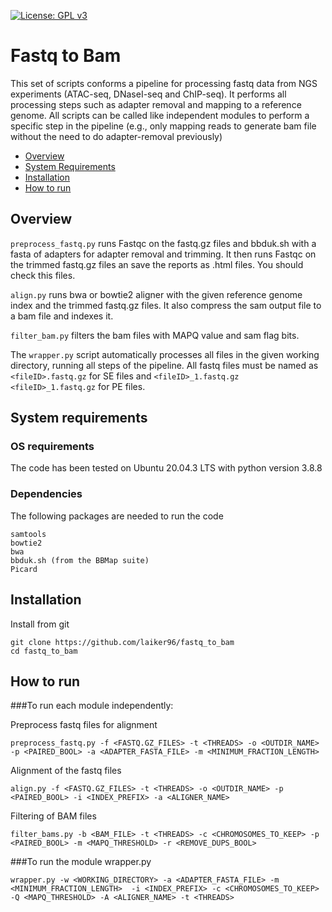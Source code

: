 [![License: GPL v3](https://img.shields.io/badge/License-GPLv3-blue.svg)](https://www.gnu.org/licenses/gpl-3.0)
# Fastq to Bam

This set of scripts conforms a pipeline for processing fastq data from NGS experiments (ATAC-seq, DNaseI-seq and ChIP-seq). It performs all processing steps such as adapter removal and mapping to a reference genome. All scripts can be called like independent modules to perform a specific step in the pipeline (e.g., only mapping reads to generate bam file without the need to do adapter-removal previously)


- [Overview](#overview)
- [System Requirements](#system-requirements)
- [Installation](#installation)
- [How to run](#how-to-run)

## Overview


```preprocess_fastq.py``` runs Fastqc on the fastq.gz files and bbduk.sh with a fasta of adapters for adapter removal and trimming. It then runs Fastqc on the trimmed fastq.gz files an save the reports as .html files. You should check this files.

```align.py``` runs bwa or bowtie2 aligner with the given reference genome index and the trimmed fastq.gz files. It also compress the sam output file to a bam file and indexes it.

```filter_bam.py``` filters the bam files with MAPQ value and sam flag bits.

The ```wrapper.py``` script automatically processes all files in the given working directory, running all steps of the pipeline. All fastq files must be named as ```<fileID>.fastq.gz``` for SE files and ```<fileID>_1.fastq.gz <fileID>_1.fastq.gz``` for PE files.


## System requirements
### OS requirements
The code has been tested on Ubuntu 20.04.3 LTS with python version 3.8.8

### Dependencies
The following packages are needed to run the code

```
samtools
bowtie2
bwa
bbduk.sh (from the BBMap suite)
Picard
```


## Installation
Install from git
```
git clone https://github.com/laiker96/fastq_to_bam
cd fastq_to_bam
```

## How to run
###To run each module independently:

Preprocess fastq files for alignment

```
preprocess_fastq.py -f <FASTQ.GZ_FILES> -t <THREADS> -o <OUTDIR_NAME> -p <PAIRED_BOOL> -a <ADAPTER_FASTA_FILE> -m <MINIMUM_FRACTION_LENGTH>
```

Alignment of the fastq files

```align.py -f <FASTQ.GZ_FILES> -t <THREADS> -o <OUTDIR_NAME> -p <PAIRED_BOOL> -i <INDEX_PREFIX> -a <ALIGNER_NAME>```

Filtering of BAM files

```filter_bams.py -b <BAM_FILE> -t <THREADS> -c <CHROMOSOMES_TO_KEEP> -p <PAIRED_BOOL> -m <MAPQ_THRESHOLD> -r <REMOVE_DUPS_BOOL>```

###To run the module wrapper.py

```wrapper.py -w <WORKING_DIRECTORY> -a <ADAPTER_FASTA_FILE> -m <MINIMUM_FRACTION_LENGTH>  -i <INDEX_PREFIX> -c <CHROMOSOMES_TO_KEEP> -Q <MAPQ_THRESHOLD> -A <ALIGNER_NAME> -t <THREADS>```


